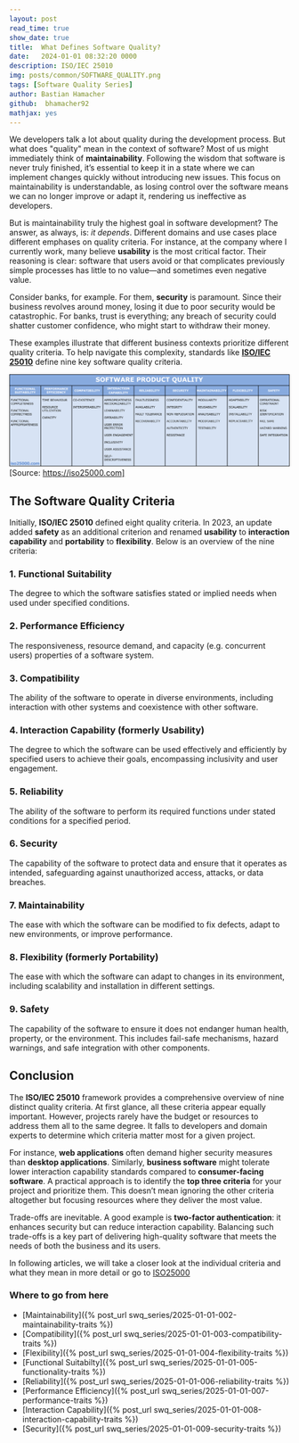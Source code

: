 ```yaml
---
layout: post
read_time: true
show_date: true
title:  What Defines Software Quality?
date:   2024-01-01 08:32:20 0000
description: ISO/IEC 25010
img: posts/common/SOFTWARE_QUALITY.png 
tags: [Software Quality Series]
author: Bastian Hamacher
github:  bhamacher92
mathjax: yes
---
```


We developers talk a lot about quality during the development process. But what does "quality" mean in the context of software? Most of us might immediately think of **maintainability**. Following the wisdom that software is never truly finished, it’s essential to keep it in a state where we can implement changes quickly without introducing new issues. This focus on maintainability is understandable, as losing control over the software means we can no longer improve or adapt it, rendering us ineffective as developers.

But is maintainability truly the highest goal in software development? The answer, as always, is: *it depends*. Different domains and use cases place different emphases on quality criteria. For instance, at the company where I currently work, many believe **usability** is the most critical factor. Their reasoning is clear: software that users avoid or that complicates previously simple processes has little to no value—and sometimes even negative value.

Consider banks, for example. For them, **security** is paramount. Since their business revolves around money, losing it due to poor security would be catastrophic. For banks, trust is everything; any breach of security could shatter customer confidence, who might start to withdraw their money.

These examples illustrate that different business contexts prioritize different quality criteria. To help navigate this complexity, standards like **[ISO/IEC 25010](https://www.iso.org/obp/ui/#iso:std:iso-iec:25010:ed-2:v1:en:term:3.4)** define nine key software quality criteria.

![Table Quality Criteria (Source: https://iso25000.com)](assets/img/posts/20250101/iso_25010_en.png)[Source: https://iso25000.com]

## The Software Quality Criteria

Initially, **ISO/IEC 25010** defined eight quality criteria. In 2023, an update added **safety** as an additional criterion and renamed **usability** to **interaction capability** and **portability** to **flexibility**. Below is an overview of the nine criteria:

### 1. Functional Suitability 
The degree to which the software satisfies stated or implied needs when used under specified conditions.

### 2. Performance Efficiency
The responsiveness, resource demand, and capacity (e.g. concurrent users) properties of a software system.

### 3. Compatibility
The ability of the software to operate in diverse environments, including interaction with other systems and coexistence with other software.

### 4. Interaction Capability (formerly Usability)
The degree to which the software can be used effectively and efficiently by specified users to achieve their goals, encompassing inclusivity and user engagement.

### 5. Reliability
The ability of the software to perform its required functions under stated conditions for a specified period.

### 6. Security
The capability of the software to protect data and ensure that it operates as intended, safeguarding against unauthorized access, attacks, or data breaches.

### 7. Maintainability
The ease with which the software can be modified to fix defects, adapt to new environments, or improve performance.

### 8. Flexibility (formerly Portability)
The ease with which the software can adapt to changes in its environment, including scalability and installation in different settings.

### 9. Safety
The capability of the software to ensure it does not endanger human health, property, or the environment. This includes fail-safe mechanisms, hazard warnings, and safe integration with other components.

## Conclusion

The **ISO/IEC 25010** framework provides a comprehensive overview of nine distinct quality criteria. At first glance, all these criteria appear equally important. However, projects rarely have the budget or resources to address them all to the same degree. It falls to developers and domain experts to determine which criteria matter most for a given project.

For instance, **web applications** often demand higher security measures than **desktop applications**. Similarly, **business software** might tolerate lower interaction capability standards compared to **consumer-facing software**. A practical approach is to identify the **top three criteria** for your project and prioritize them. This doesn’t mean ignoring the other criteria altogether but focusing resources where they deliver the most value.

Trade-offs are inevitable. A good example is **two-factor authentication**: it enhances security but can reduce interaction capability. Balancing such trade-offs is a key part of delivering high-quality software that meets the needs of both the business and its users.

In following articles, we will take a closer look at the individual criteria and what they mean in more detail or go to [ISO25000](https://iso25000.com/index.php/en/iso-25000-standards/iso-25010)

### Where to go from here

- [Maintainability]({% post_url swq_series/2025-01-01-002-maintainability-traits %})
- [Compatibility]({% post_url swq_series/2025-01-01-003-compatibility-traits %})
- [Flexibility]({% post_url swq_series/2025-01-01-004-flexibility-traits %})
- [Functional Suitabilty]({% post_url swq_series/2025-01-01-005-functionality-traits %})
- [Reliability]({% post_url swq_series/2025-01-01-006-reliability-traits %})
- [Performance Efficiency]({% post_url swq_series/2025-01-01-007-performance-traits %})
- [Interaction Capability]({% post_url swq_series/2025-01-01-008-interaction-capability-traits %})
- [Security]({% post_url swq_series/2025-01-01-009-security-traits %})

